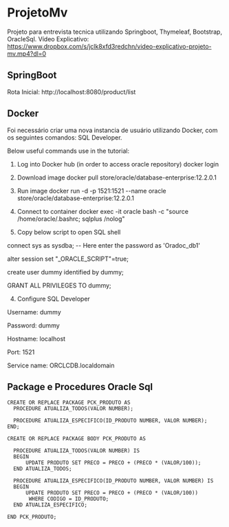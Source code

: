 # ProjetoMv
Projeto para entrevista tecnica utilizando Springboot, Thymeleaf, Bootstrap, OracleSql.
Vídeo Explicativo: https://www.dropbox.com/s/jclk8xfd3redchn/video-explicativo-projeto-mv.mp4?dl=0

## SpringBoot
Rota Inicial: http://localhost:8080/product/list

## Docker
Foi necessário criar uma nova instancia de usuário utilizando Docker, com os seguintes comandos:
SQL Developer.

Below useful commands use in the tutorial:

1. Log into Docker hub (in order to access oracle repository)
 docker login
2. Download image
 docker pull store/oracle/database-enterprise:12.2.0.1
3. Run image
 docker run -d -p 1521:1521 --name oracle store/oracle/database-enterprise:12.2.0.1
4. Connect to container
 docker exec -it oracle bash -c "source /home/oracle/.bashrc; sqlplus /nolog"

5. Copy below script to open SQL shell

 connect sys as sysdba;
 -- Here enter the password as 'Oradoc_db1'
 
 alter session set "_ORACLE_SCRIPT"=true;
 
 create user dummy identified by dummy;
 
 GRANT ALL PRIVILEGES TO dummy;

4. Configure SQL Developer

 Username: dummy
 
 Password: dummy
 
 Hostname: localhost
 
 Port: 1521
 
 Service name: ORCLCDB.localdomain
 
## Package e Procedures Oracle Sql
    CREATE OR REPLACE PACKAGE PCK_PRODUTO AS
      PROCEDURE ATUALIZA_TODOS(VALOR NUMBER);
    
      PROCEDURE ATUALIZA_ESPECIFICO(ID_PRODUTO NUMBER, VALOR NUMBER);
    END;
    
    CREATE OR REPLACE PACKAGE BODY PCK_PRODUTO AS

      PROCEDURE ATUALIZA_TODOS(VALOR NUMBER) IS
      BEGIN
          UPDATE PRODUTO SET PRECO = PRECO + (PRECO * (VALOR/100));
      END ATUALIZA_TODOS;

      PROCEDURE ATUALIZA_ESPECIFICO(ID_PRODUTO NUMBER, VALOR NUMBER) IS
      BEGIN
          UPDATE PRODUTO SET PRECO = PRECO + (PRECO * (VALOR/100))
           WHERE CODIGO = ID_PRODUTO;
      END ATUALIZA_ESPECIFICO;

    END PCK_PRODUTO;

